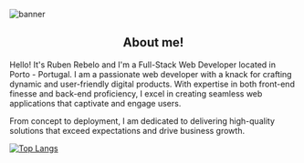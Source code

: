<style>
h2 {text-align: center;}
</style>


![banner](https://github.com/Rebelo7/Rebelo7/assets/143350138/ceff5135-ee0f-4ba8-8b0c-435abe8da866)

<h2>About me!</h2>



Hello! It's Ruben Rebelo and I'm a Full-Stack Web Developer located in Porto - Portugal. I am a passionate web developer with a knack for crafting dynamic and user-friendly digital products. With expertise in both front-end finesse and back-end proficiency, I excel in creating seamless web applications that captivate and engage users.

From concept to deployment, I am dedicated to delivering high-quality solutions that exceed expectations and drive business growth. 




[![Top Langs](https://github-readme-stats.vercel.app/api/top-langs/?username=Rebelo7&theme=synthwave&show_icons=true)](https://github.com/Rebelo7/github-readme-stats)

<!--
**Rebelo7/Rebelo7** is a ✨ _special_ ✨ repository because its `README.md` (this file) appears on your GitHub profile.

Here are some ideas to get you started:

- 🔭 I’m currently working on ...
- 🌱 I’m currently learning ...
- 👯 I’m looking to collaborate on ...
- 🤔 I’m looking for help with ...
- 💬 Ask me about ...
- 📫 How to reach me: ...
- 😄 Pronouns: ...
- ⚡ Fun fact: ...
-->
